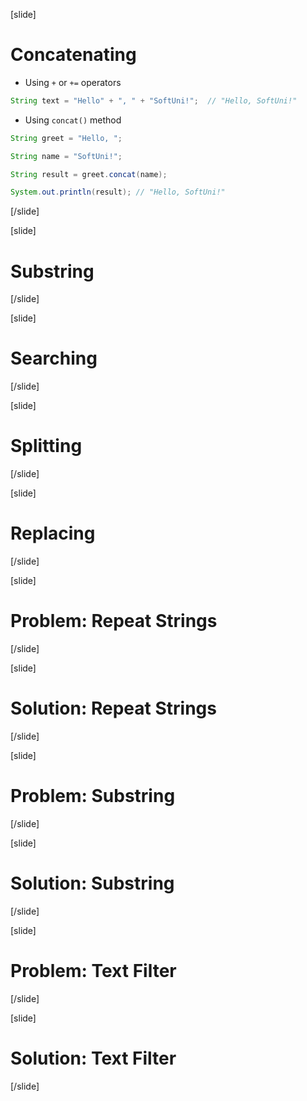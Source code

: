 [slide]
# Concatenating

- Using `+` or `+=` operators
```java 
String text = "Hello" + ", " + "SoftUni!";  // "Hello, SoftUni!"
```
- Using `concat()` method
```java live
String greet = "Hello, ";

String name = "SoftUni!";

String result = greet.concat(name);

System.out.println(result); // "Hello, SoftUni!"
```

[/slide]

[slide]

# Substring

[/slide]

[slide]

# Searching

[/slide]

[slide]

# Splitting

[/slide]

[slide]

# Replacing

[/slide]

[slide]

# Problem: Repeat Strings

[/slide]

[slide]

# Solution: Repeat Strings

[/slide]

[slide]

# Problem: Substring

[/slide]

[slide]

# Solution: Substring

[/slide]


[slide]

# Problem: Text Filter

[/slide]

[slide]

# Solution: Text Filter

[/slide]